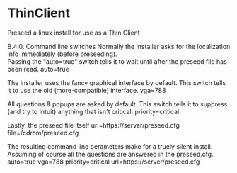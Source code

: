 # ThinClient
Preseed a linux install for use as a Thin Client

B.4.0. Command line switches
Normally the installer asks for the localization info immediately (before preseeding).  
Passing the "auto=true" switch tells it to wait until after the preseed file has been read.
  auto=true

The installer uses the fancy graphical interface by default.
This switch tells it to use the old (more-compatible) interface.
  vga=788

All questions & popups are asked by default.
This switch tells it to suppress (and try to intuit) anything that isn't critical.
  priority=critical

Lastly, the preseed file itself
  url=https://server/preseed.cfg
  file=/cdrom/preseed.cfg

The resulting command line perameters make for a truely silent install.
Assuming of course all the questions are answered in the preseed.cfg.
  auto=true vga=788 priority=critical url=https://server/preseed.cfg

